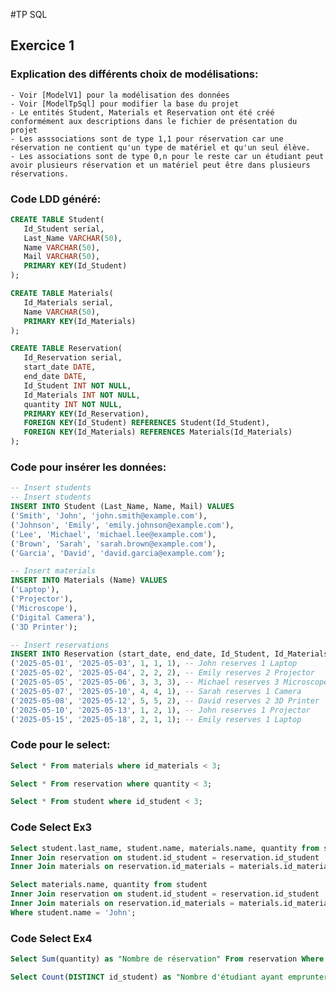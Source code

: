 #TP SQL

## Exercice 1

### Explication des différents choix de modélisations:
    - Voir [ModelV1] pour la modélisation des données
    - Voir [ModelTpSql] pour modifier la base du projet
    - Le entités Student, Materials et Reservation ont été créé conformément aux descriptions dans le fichier de présentation du projet
    - Les asssociations sont de type 1,1 pour réservation car une réservation ne contient qu'un type de matériel et qu'un seul élève.
    - Les associations sont de type 0,n pour le reste car un étudiant peut avoir plusieurs réservation et un matériel peut être dans plusieurs réservations. 


### Code LDD généré:
```sql
CREATE TABLE Student(
   Id_Student serial,
   Last_Name VARCHAR(50),
   Name VARCHAR(50),
   Mail VARCHAR(50),
   PRIMARY KEY(Id_Student)
);

CREATE TABLE Materials(
   Id_Materials serial,
   Name VARCHAR(50),
   PRIMARY KEY(Id_Materials)
);

CREATE TABLE Reservation(
   Id_Reservation serial,
   start_date DATE,
   end_date DATE,
   Id_Student INT NOT NULL,
   Id_Materials INT NOT NULL,
   quantity INT NOT NULL,
   PRIMARY KEY(Id_Reservation),
   FOREIGN KEY(Id_Student) REFERENCES Student(Id_Student),
   FOREIGN KEY(Id_Materials) REFERENCES Materials(Id_Materials)
);
```

### Code pour insérer les données:
``` sql
-- Insert students
-- Insert students
INSERT INTO Student (Last_Name, Name, Mail) VALUES
('Smith', 'John', 'john.smith@example.com'),
('Johnson', 'Emily', 'emily.johnson@example.com'),
('Lee', 'Michael', 'michael.lee@example.com'),
('Brown', 'Sarah', 'sarah.brown@example.com'),
('Garcia', 'David', 'david.garcia@example.com');

-- Insert materials
INSERT INTO Materials (Name) VALUES
('Laptop'),
('Projector'),
('Microscope'),
('Digital Camera'),
('3D Printer');

-- Insert reservations
INSERT INTO Reservation (start_date, end_date, Id_Student, Id_Materials, quantity) VALUES
('2025-05-01', '2025-05-03', 1, 1, 1), -- John reserves 1 Laptop
('2025-05-02', '2025-05-04', 2, 2, 2), -- Emily reserves 2 Projector
('2025-05-05', '2025-05-06', 3, 3, 3), -- Michael reserves 3 Microscope
('2025-05-07', '2025-05-10', 4, 4, 1), -- Sarah reserves 1 Camera
('2025-05-08', '2025-05-12', 5, 5, 2), -- David reserves 2 3D Printer
('2025-05-10', '2025-05-13', 1, 2, 1), -- John reserves 1 Projector
('2025-05-15', '2025-05-18', 2, 1, 1); -- Emily reserves 1 Laptop
```

### Code pour le select:
``` sql
Select * From materials where id_materials < 3;

Select * From reservation where quantity < 3;

Select * From student where id_student < 3;
```

### Code Select Ex3
```sql
Select student.last_name, student.name, materials.name, quantity from student
Inner Join reservation on student.id_student = reservation.id_student
Inner Join materials on reservation.id_materials = materials.id_materials;

Select materials.name, quantity from student
Inner Join reservation on student.id_student = reservation.id_student
Inner Join materials on reservation.id_materials = materials.id_materials
Where student.name = 'John';
```

### Code Select Ex4
```sql
Select Sum(quantity) as "Nombre de réservation" From reservation Where start_date >= '2025-05-01' And end_date <= '2025-05-10';

Select Count(DISTINCT id_student) as "Nombre d'étudiant ayant emprunter du matériels" from reservation;
```